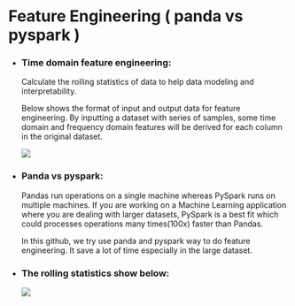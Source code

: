 

# Feature Engineering ( panda vs pyspark )


* ### Time domain feature engineering:

  Calculate the rolling statistics of data to help data modeling and interpretability.

  Below shows the format of input and output data for feature engineering. By inputting a dataset with series of samples, some time domain and frequency domain features will be derived for each column in the original dataset.

  ![](https://i.imgur.com/czm0iqP.png)

* ### Panda vs pyspark:

  Pandas run operations on a single machine whereas PySpark runs on multiple machines. If you are working on a Machine Learning application where you are dealing with larger datasets, PySpark is a best fit which could processes operations many times(100x) faster than Pandas.
  
  In this github, we try use panda and pyspark way to do feature engineering. It save a lot of time especially in the large dataset.


* ### The rolling statistics show below: 

  ![](https://i.imgur.com/wPCkAaZ.png)






